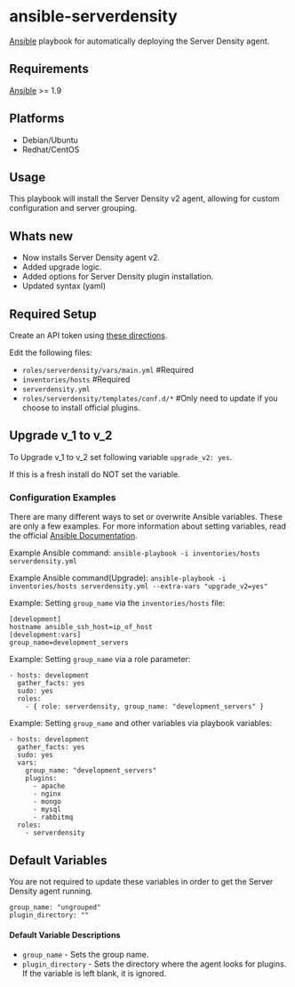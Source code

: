 ansible-serverdensity
====================
[Ansible](http://www.ansibleworks.com/) playbook for automatically deploying the Server Density agent.

## Requirements
[Ansible](http://docs.ansible.com/intro_installation.html) >= 1.9

## Platforms
* Debian/Ubuntu
* Redhat/CentOS

## Usage
This playbook will install the Server Density v2 agent, allowing for custom configuration and server grouping.

## Whats new
- Now installs Server Density agent v2.
- Added upgrade logic.
- Added options for Server Density plugin installation.
- Updated syntax (yaml)

## Required Setup
Create an API token using [these directions](https://apidocs.serverdensity.com/#authentication).

Edit the following files:
* `roles/serverdensity/vars/main.yml` #Required
* `inventories/hosts` #Required
* `serverdensity.yml`
* `roles/serverdensity/templates/conf.d/*` #Only need to update if you choose to install official plugins.

## Upgrade v_1 to v_2
To Upgrade v_1 to v_2 set following variable `upgrade_v2: yes`.

If this is a fresh install do NOT set the variable.

### Configuration Examples
There are many different ways to set or overwrite Ansible variables. These are only a few examples. For more information about setting variables, read the official [Ansible Documentation](http://docs.ansible.com/playbooks_variables.html).

Example Ansible command: `ansible-playbook -i inventories/hosts serverdensity.yml`

Example Ansible command(Upgrade): `ansible-playbook -i inventories/hosts serverdensity.yml --extra-vars "upgrade_v2=yes"`

Example: Setting `group_name` via the `inventories/hosts` file:
```
[development]
hostname ansible_ssh_host=ip_of_host
[development:vars]
group_name=development_servers
```
Example: Setting `group_name` via a role parameter:
```
- hosts: development
  gather_facts: yes
  sudo: yes
  roles:
    - { role: serverdensity, group_name: "development_servers" }
```
Example: Setting `group_name` and other variables via playbook variables:
```
- hosts: development
  gather_facts: yes
  sudo: yes
  vars:
    group_name: "development_servers"
    plugins:
      - apache
      - nginx
      - mongo
      - mysql
      - rabbitmq
  roles:
    - serverdensity
```

## Default Variables
You are not required to update these variables in order to get the Server Density agent running.
```
group_name: "ungrouped"
plugin_directory: ""
```

#### Default Variable Descriptions
* `group_name` - Sets the group name.
* `plugin_directory` -  Sets the directory where the agent looks for plugins. If the variable is left blank, it is ignored.
